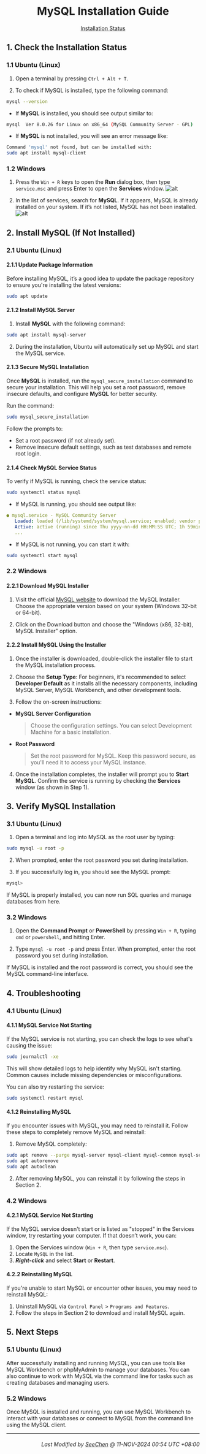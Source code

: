 <div align=center>

# MySQL Installation Guide

[Installation Status](#1-check-the-installation-status)</br>

</div>

## 1. Check the Installation Status

### 1.1 Ubuntu (Linux)
1. Open a terminal by pressing `Ctrl + Alt + T`.

2. To check if MySQL is installed, type the following command:
```bash
mysql --version
```

- If **MySQL** is installed, you should see output similar to:
```bash
mysql  Ver 8.0.26 for Linux on x86_64 (MySQL Community Server - GPL)
```

- If **MySQL** is not installed, you will see an error message like:
```bash
Command 'mysql' not found, but can be installed with:
sudo apt install mysql-client
```

### 1.2 Windows
1. Press the `Win + R` keys to open the **Run** dialog box, then type `service.msc` and press Enter to open the **Services** window.
![alt](./File/image01.png)

2. In the list of services, search for **MySQL**. If it appears, MySQL is already installed on your system. If it’s not listed, MySQL has not been installed.
![alt](./File/image02.png)


## 2. Install MySQL (If Not Installed)
### 2.1 Ubuntu (Linux)
#### 2.1.1 Update Package Information
Before installing MySQL, it’s a good idea to update the package repository to ensure you're installing the latest versions:
```bash
sudo apt update
```

#### 2.1.2 Install MySQL Server
1. Install **MySQL** with the following command:
```bash
sudo apt install mysql-server
```

2. During the installation, Ubuntu will automatically set up MySQL and start the MySQL service.

#### 2.1.3 Secure MySQL Installation
Once **MySQL** is installed, run the `mysql_secure_installation` command to secure your installation. This will help you set a root password, remove insecure defaults, and configure **MySQL** for better security.

Run the command:
```bash
sudo mysql_secure_installation
```

Follow the prompts to:
- Set a root password (if not already set).
- Remove insecure default settings, such as test databases and remote root login.

#### 2.1.4 Check MySQL Service Status
To verify if MySQL is running, check the service status:
```bash
sudo systemctl status mysql
```

- If MySQL is running, you should see output like:
```yaml
● mysql.service - MySQL Community Server
   Loaded: loaded (/lib/systemd/system/mysql.service; enabled; vendor preset: enabled)
   Active: active (running) since Thu yyyy-nn-dd HH:MM:SS UTC; 1h 59min ago
   ...
```

- If MySQL is not running, you can start it with:
```bash
sudo systemctl start mysql
```

### 2.2 Windows
#### 2.2.1 Download MySQL Installer
1. Visit the official [MySQL website](https://dev.mysql.com/downloads/mysql/) to download the MySQL Installer. Choose the appropriate version based on your system (Windows 32-bit or 64-bit).

2. Click on the Download button and choose the "Windows (x86, 32-bit), MySQL Installer" option.

#### 2.2.2 Install MySQL Using the Installer
1. Once the installer is downloaded, double-click the installer file to start the MySQL installation process.

2. Choose the **Setup Type**: For beginners, it's recommended to select **Developer Default** as it installs all the necessary components, including MySQL Server, MySQL Workbench, and other development tools.

3. Follow the on-screen instructions:
- **MySQL Server Configuration**
    > Choose the configuration settings. You can select Development Machine for a basic installation.
- **Root Password**
    >  Set the root password for MySQL. Keep this password secure, as you'll need it to access your MySQL instance.

4. Once the installation completes, the installer will prompt you to **Start MySQL**. Confirm the service is running by checking the **Services** window (as shown in Step 1).

## 3. Verify MySQL Installation
### 3.1 Ubuntu (Linux)
1. Open a terminal and log into MySQL as the root user by typing:
```bash
sudo mysql -u root -p
```

2. When prompted, enter the root password you set during installation.

3. If you successfully log in, you should see the MySQL prompt:
```bash
mysql>
```

If MySQL is properly installed, you can now run SQL queries and manage databases from here.



### 3.2 Windows
1. Open the **Command Prompt** or **PowerShell** by pressing `Win + R`, typing `cmd` or `powershell`, and hitting Enter.

2. Type `mysql -u root -p` and press Enter. When prompted, enter the root password you set during installation.

If MySQL is installed and the root password is correct, you should see the MySQL command-line interface.

## 4. Troubleshooting
### 4.1 Ubuntu (Linux)
#### 4.1.1 MySQL Service Not Starting
If the MySQL service is not starting, you can check the logs to see what's causing the issue:

```bash
sudo journalctl -xe
```

This will show detailed logs to help identify why MySQL isn't starting. Common causes include missing dependencies or misconfigurations.

You can also try restarting the service:

```bash
sudo systemctl restart mysql
```

#### 4.1.2 Reinstalling MySQL
If you encounter issues with MySQL, you may need to reinstall it. Follow these steps to completely remove MySQL and reinstall:

1. Remove MySQL completely:
```bash
sudo apt remove --purge mysql-server mysql-client mysql-common mysql-server-core-* mysql-client-core-*
sudo apt autoremove
sudo apt autoclean
```

2. After removing MySQL, you can reinstall it by following the steps in Section 2.

### 4.2 Windows
#### 4.2.1 MySQL Service Not Starting
If the MySQL service doesn't start or is listed as "stopped" in the Services window, try restarting your computer. If that doesn’t work, you can:

1. Open the Services window (`Win + R`, then type `service.msc`).
2. Locate `MySQL` in the list.
3. ***Right-click*** and select **Start** or **Restart**.

#### 4.2.2 Reinstalling MySQL
If you're unable to start MySQL or encounter other issues, you may need to reinstall MySQL:

1. Uninstall MySQL via `Control Panel` > `Programs and Features`.
2. Follow the steps in Section 2 to download and install MySQL again.

## 5. Next Steps
### 5.1 Ubuntu (Linux)
After successfully installing and running MySQL, you can use tools like MySQL Workbench or phpMyAdmin to manage your databases. You can also continue to work with MySQL via the command line for tasks such as creating databases and managing users.

### 5.2 Windows
Once MySQL is installed and running, you can use MySQL Workbench to interact with your databases or connect to MySQL from the command line using the MySQL client.

---
<div align="right">

###### *Last Modified by [SeeChen](https://github.com/SeeChen/) @ 11-NOV-2024 00:54 UTC +08:00*
</div>